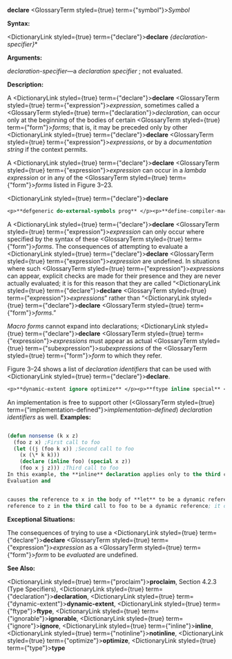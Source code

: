 **declare** <GlossaryTerm styled={true} term={"symbol"}><i>Symbol</i></GlossaryTerm> 



**Syntax:** 



<DictionaryLink styled={true} term={"declare"}><b>declare</b></DictionaryLink> *\{declaration-specifier\}*\* 



**Arguments:** 



*declaration-specifier*—a *declaration specifier* ; not evaluated. 



**Description:** 



A <DictionaryLink styled={true} term={"declare"}><b>declare</b></DictionaryLink> <GlossaryTerm styled={true} term={"expression"}><i>expression</i></GlossaryTerm>, sometimes called a <GlossaryTerm styled={true} term={"declaration"}><i>declaration</i></GlossaryTerm>, can occur only at the beginning of the bodies of certain <GlossaryTerm styled={true} term={"form"}><i>forms</i></GlossaryTerm>; that is, it may be preceded only by other <DictionaryLink styled={true} term={"declare"}><b>declare</b></DictionaryLink> <GlossaryTerm styled={true} term={"expression"}><i>expressions</i></GlossaryTerm>, or by a *documentation string* if the context permits. 



A <DictionaryLink styled={true} term={"declare"}><b>declare</b></DictionaryLink> <GlossaryTerm styled={true} term={"expression"}><i>expression</i></GlossaryTerm> can occur in a *lambda expression* or in any of the <GlossaryTerm styled={true} term={"form"}><i>forms</i></GlossaryTerm> listed in Figure 3–23. 



 



 



<DictionaryLink styled={true} term={"declare"}><b>declare</b></DictionaryLink> 




```lisp title="Figure 3–23. Standardized Forms In Which Declarations Can Occur"
<p>**defgeneric do-external-symbols prog** </p><p>**define-compiler-macro do-symbols prog\*** </p><p>**define-method-combination dolist restart-case define-setf-expander dotimes symbol-macrolet defmacro flet with-accessors defmethod handler-case with-hash-table-iterator defsetf labels with-input-from-string deftype let with-open-file defun let\* with-open-stream destructuring-bind locally with-output-to-string do macrolet with-package-iterator do\* multiple-value-bind with-slots** </p><p>**do-all-symbols pprint-logical-block**</p>
```
 



A <DictionaryLink styled={true} term={"declare"}><b>declare</b></DictionaryLink> <GlossaryTerm styled={true} term={"expression"}><i>expression</i></GlossaryTerm> can only occur where specified by the syntax of these <GlossaryTerm styled={true} term={"form"}><i>forms</i></GlossaryTerm>. The consequences of attempting to evaluate a <DictionaryLink styled={true} term={"declare"}><b>declare</b></DictionaryLink> <GlossaryTerm styled={true} term={"expression"}><i>expression</i></GlossaryTerm> are undefined. In situations where such <GlossaryTerm styled={true} term={"expression"}><i>expressions</i></GlossaryTerm> can appear, explicit checks are made for their presence and they are never actually evaluated; it is for this reason that they are called “<DictionaryLink styled={true} term={"declare"}><b>declare</b></DictionaryLink> <GlossaryTerm styled={true} term={"expression"}><i>expressions</i></GlossaryTerm>” rather than “<DictionaryLink styled={true} term={"declare"}><b>declare</b></DictionaryLink> <GlossaryTerm styled={true} term={"form"}><i>forms</i></GlossaryTerm>.” 



*Macro forms* cannot expand into declarations; <DictionaryLink styled={true} term={"declare"}><b>declare</b></DictionaryLink> <GlossaryTerm styled={true} term={"expression"}><i>expressions</i></GlossaryTerm> must appear as actual <GlossaryTerm styled={true} term={"subexpression"}><i>subexpressions</i></GlossaryTerm> of the <GlossaryTerm styled={true} term={"form"}><i>form</i></GlossaryTerm> to which they refer. 



Figure 3–24 shows a list of *declaration identifiers* that can be used with <DictionaryLink styled={true} term={"declare"}><b>declare</b></DictionaryLink>. 




```lisp title="Figure 3–24. Local Declaration Specifiers"
<p>**dynamic-extent ignore optimize** </p><p>**ftype inline special** </p><p>**ignorable notinline type**</p>
```
 



An implementation is free to support other (<GlossaryTerm styled={true} term={"implementation-defined"}><i>implementation-defined</i></GlossaryTerm>) *declaration identifiers* as well. **Examples:**
```lisp

(defun nonsense (k x z) 
  (foo z x) ;First call to foo 
  (let ((j (foo k x)) ;Second call to foo 
	(x (\* k k))) 
    (declare (inline foo) (special x z)) 
    (foo x j z))) ;Third call to foo 
In this example, the **inline** declaration applies only to the third call to foo, but not to the first or second ones. The **special** declaration of x causes **let** to make a dynamic *binding* for x, and 
Evaluation and 


causes the reference to x in the body of **let** to be a dynamic reference. The reference to x in the second call to foo is a local reference to the second parameter of nonsense. The reference to x in the first call to foo is a local reference, not a **special** one. The **special** declaration of z causes the 
reference to z in the third call to foo to be a dynamic reference; it does not refer to the parameter to nonsense named z, because that parameter *binding* has not been declared to be **special**. (The **special** declaration of z does not appear in the body of **defun**, but in an inner *form*, and therefore does not a↵ect the *binding* of the *parameter* .) 

```
**Exceptional Situations:** 



The consequences of trying to use a <DictionaryLink styled={true} term={"declare"}><b>declare</b></DictionaryLink> <GlossaryTerm styled={true} term={"expression"}><i>expression</i></GlossaryTerm> as a <GlossaryTerm styled={true} term={"form"}><i>form</i></GlossaryTerm> to be *evaluated* are undefined. 



**See Also:** 



<DictionaryLink styled={true} term={"proclaim"}><b>proclaim</b></DictionaryLink>, Section 4.2.3 (Type Specifiers), <DictionaryLink styled={true} term={"declaration"}><b>declaration</b></DictionaryLink>, <DictionaryLink styled={true} term={"dynamic-extent"}><b>dynamic-extent</b></DictionaryLink>, <DictionaryLink styled={true} term={"ftype"}><b>ftype</b></DictionaryLink>, <DictionaryLink styled={true} term={"ignorable"}><b>ignorable</b></DictionaryLink>, <DictionaryLink styled={true} term={"ignore"}><b>ignore</b></DictionaryLink>, <DictionaryLink styled={true} term={"inline"}><b>inline</b></DictionaryLink>, <DictionaryLink styled={true} term={"notinline"}><b>notinline</b></DictionaryLink>, <DictionaryLink styled={true} term={"optimize"}><b>optimize</b></DictionaryLink>, <DictionaryLink styled={true} term={"type"}><b>type</b></DictionaryLink> 




